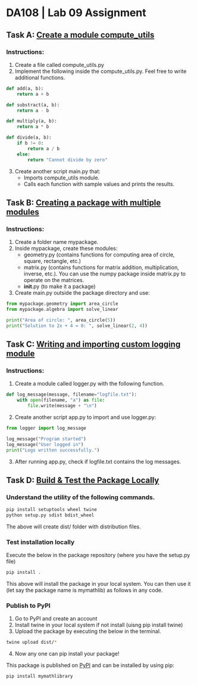 # DA108 | Lab 09 Assignment

## Task A: [Create a module compute_utils](compute_utils/compute_utils.py)

### Instructions:
1. Create a file called compute_utils.py
2. Implement the following inside the compute_utils.py. Feel free to write additional functions.

```py
def add(a, b):
    return a + b

def substract(a, b):
    return a - b

def multiply(a, b):
    return a * b

def divide(a, b):
    if b != 0:
        return a / b
    else:
        return "Cannot divide by zero"
```

3. Create another script main.py that:
    - Imports compute_utils module.
    - Calls each function with sample values and prints the results.

## Task B: [Creating a package with multiple modules](multiple_modules/mypackage/)

### Instructions:
1. Create a folder name mypackage.
2. Inside mypackage, create these modules:
    - geometry.py (contains functions for computing area of circle, square, rectangle, etc.)
    - matrix.py (contains functions for matrix addition, multiplication, inverse, etc.). You can use the numpy package inside matrix.py to operate on the matrices.
    - __init__.py (to make it a package)
3. Create main.py outside the package directory and use:
```py
from mypackage.geometry import area_circle
from mypackage.algebra import solve_linear

print("Area of circle: ", area_circle(5))
print("Solution to 2x + 4 = 0: ", solve_linear(2, 4))
```

## Task C: [Writing and importing custom logging module](logging_module)

### Instructions:
1. Create a module called logger.py with the following function.
```py
def log_message(message, filename="logfile.txt"):
    with open(filename, "a") as file:
        file.write(message + "\n")
```

2. Create another script app.py to import and use logger.py:
```py
from logger import log_message

log_message("Program started")
log_message("User logged in")
print("Logs written successfully.")
```

3. After running app.py, check if logfile.txt contains the log messages.

## Task D: [Build & Test the Package Locally](pypi)

### Understand the utility of the following commands.
```sh
pip install setuptools wheel twine
python setup.py sdist bdist_wheel
```
The above will create dist/ folder with distribution files.

### Test installation locally
Execute the below in the package repository (where you have the setup.py file)
```sh
pip install .
```
This above will install the package in your local system. You can then use it (let say the package name is mymathlib) as follows in any code.

### Publish to PyPI

1. Go to PyPI and create an account
2. Install twine in your local system if not install (uisng pip install twine)
3. Upload the package by executing the below in the terminal.
```sh
twine upload dist/*
```
4. Now any one can pip install your package!

This package is published on [PyPI](https://pypi.org/project/mymathlibrary) and can be installed by using pip:
```sh
pip install mymathlibrary
```